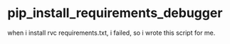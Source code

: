 # pip_install_requirements_debugger
when i install rvc requirements.txt, i failed, so i wrote this script for me.
